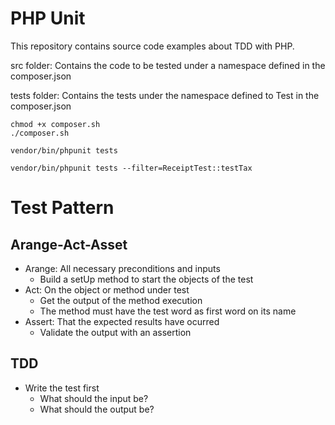 # PHP Unit

This repository contains source code examples about TDD with PHP.

src folder:
Contains the code to be tested under a namespace defined in the composer.json

tests folder:
Contains the tests under the namespace defined to Test in the composer.json

```
chmod +x composer.sh
./composer.sh

vendor/bin/phpunit tests

vendor/bin/phpunit tests --filter=ReceiptTest::testTax
```

# Test Pattern

## Arange-Act-Asset

* Arange: All necessary preconditions and inputs
    - Build a setUp method to start the objects of the test
* Act: On the object or method under test
    - Get the output of the method execution
    - The method must have the test word as first word on its name
* Assert: That the expected results have ocurred
    - Validate the output with an assertion

## TDD

* Write the test first
    - What should the input be?
    - What should the output be?